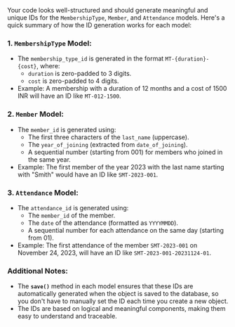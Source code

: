 Your code looks well-structured and should generate meaningful and unique IDs for the `MembershipType`, `Member`, and `Attendance` models. Here's a quick summary of how the ID generation works for each model:

### 1. **`MembershipType` Model**:
   - The `membership_type_id` is generated in the format `MT-{duration}-{cost}`, where:
     - `duration` is zero-padded to 3 digits.
     - `cost` is zero-padded to 4 digits.
   - Example: A membership with a duration of 12 months and a cost of 1500 INR will have an ID like `MT-012-1500`.

### 2. **`Member` Model**:
   - The `member_id` is generated using:
     - The first three characters of the `last_name` (uppercase).
     - The `year_of_joining` (extracted from `date_of_joining`).
     - A sequential number (starting from 001) for members who joined in the same year.
   - Example: The first member of the year 2023 with the last name starting with "Smith" would have an ID like `SMT-2023-001`.

### 3. **`Attendance` Model**:
   - The `attendance_id` is generated using:
     - The `member_id` of the member.
     - The `date` of the attendance (formatted as `YYYYMMDD`).
     - A sequential number for each attendance on the same day (starting from 01).
   - Example: The first attendance of the member `SMT-2023-001` on November 24, 2023, will have an ID like `SMT-2023-001-20231124-01`.

### Additional Notes:
- The **`save()`** method in each model ensures that these IDs are automatically generated when the object is saved to the database, so you don't have to manually set the ID each time you create a new object.
- The IDs are based on logical and meaningful components, making them easy to understand and traceable.
